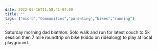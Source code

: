 ---date: 2022-07-16T11:58:41-04:00title: ""tags: ["micro","Communities","parenting","bikes","running"]---Saturday morning dad biathlon: Solo walk and run for latest couch to 5k session then 7 mile roundtrip on bike (kiddo on ridealong) to play at local playground.